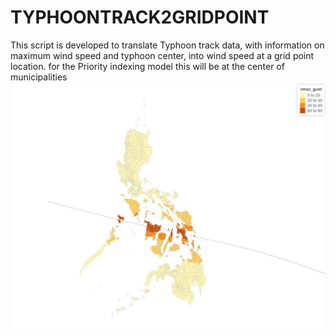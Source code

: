 # TYPHOONTRACK2GRIDPOINT
This script is developed to translate Typhoon track data, with information on maximum wind speed and typhoon center, into wind speed at a grid point location. for the Priority indexing model this will be at the center of municipalities 
![Example of Haiyan](haiyan.JPG)
